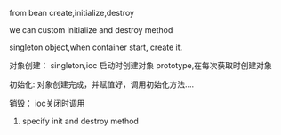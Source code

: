 from bean create,initialize,destroy


we can custom initialize and destroy method

singleton object,when container start, create it.

对象创建：
  singleton,ioc 启动时创建对象
  prototype,在每次获取时创建对象
  
   
初始化:
    对象创建完成，并赋值好，调用初始化方法....  
  
销毁：
  ioc关闭时调用  





1. specify init and destroy method
      